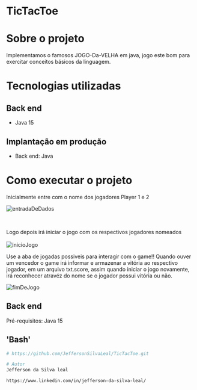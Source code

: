# TicTacToe
# Sobre o projeto
Implementamos o famosos JOGO-Da-VELHA em java, jogo este bom para exercitar conceitos básicos da linguagem.

# Tecnologias utilizadas
## Back end
- Java 15

## Implantação em produção
- Back end: Java


# Como executar o projeto
Inicialmente entre com o nome dos jogadores Player 1 e 2
</br>

![entradaDeDados](https://user-images.githubusercontent.com/74872760/130299395-a930ee76-e9d3-40a4-81ad-a206d5ac38d0.png)

</br>

Logo depois irá iniciar o jogo com os respectivos jogadores nomeados
</br>
</br>
![inicioJogo](https://user-images.githubusercontent.com/74872760/130299478-549b303c-ed40-457c-8d50-6f5a3c7a7480.png)
</br>

Use a aba de jogadas possiveis para interagir com o game!!
Quando ouver um vencedor o game irá informar e armazenar a vitória ao respectivo jogador, em um arquivo txt.score, assim quando iniciar o jogo novamente, irá reconhecer atravéz do nome se o jogador possui vitória ou não.
</br>

![fimDeJogo](https://user-images.githubusercontent.com/74872760/130299520-34552e36-1454-4dba-972b-10a98cf7b55b.png)
</br>

## Back end
Pré-requisitos: Java 15

## 'Bash'
```bash
# https://github.com/JeffersonSilvaLeal/TicTacToe.git

# Autor
Jefferson da Silva leal

https://www.linkedin.com/in/jefferson-da-silva-leal/

